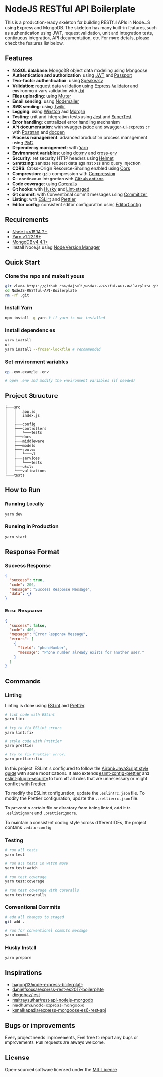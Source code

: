 # NodeJS RESTful API Boilerplate

This is a production-ready skeleton for building RESTful APIs in Node.JS using Express and MongoDB.
The skeleton has many built-in features, such as authentication using JWT, request validation, unit and integration tests, continuous integration, API documentation, etc. For more details, please check the features list below.

## Features

- **NoSQL database**: [MongoDB](https://www.mongodb.com) object data modeling using [Mongoose](https://mongoosejs.com)
- **Authentication and authorization**: using [JWT](https://github.com/auth0/node-jsonwebtoken) and [Passport](http://www.passportjs.org)
- **Two-factor authentication**: using [Speakeasy](https://github.com/speakeasyjs/speakeasy)
- **Validation**: request data validation using [Express Validator](https://github.com/express-validator/express-validator) and environment vars validation with [Joi](https://github.com/hapijs/joi)
- **Files uploading**: using [Multer](https://github.com/expressjs/multer)
- **Email sending**: using [Nodemailer](https://nodemailer.com/about/)
- **SMS sending**: using [Twilio](https://github.com/twilio/twilio-node)
- **Logging**: using [Winston](https://github.com/winstonjs/winston) and [Morgan](https://github.com/expressjs/morgan)
- **Testing**: unit and integration tests using [Jest](https://jestjs.io) and [SuperTest](https://github.com/visionmedia/supertest)
- **Error handling**: centralized error handling mechanism
- **API documentation**: with [swagger-jsdoc](https://github.com/Surnet/swagger-jsdoc) and [swagger-ui-express](https://github.com/scottie1984/swagger-ui-express) `or` with [Postman](https://www.postman.com/) and [docgen](https://github.com/thedevsaddam/docgen)
- **Process management**: advanced production process management using [PM2](https://pm2.keymetrics.io)
- **Dependency management**: with [Yarn](https://yarnpkg.com)
- **Environment variables**: using [dotenv](https://github.com/motdotla/dotenv) and [cross-env](https://github.com/kentcdodds/cross-env#readme)
- **Security**: set security HTTP headers using [Helmet](https://helmetjs.github.io)
- **Sanitizing**: sanitize request data against xss and query injection
- **CORS**: Cross-Origin Resource-Sharing enabled using [Cors](https://github.com/expressjs/cors)
- **Compression**: gzip compression with [Compression](https://github.com/expressjs/compression)
- **CI**: continuous integration with [Github actions](https://travis-ci.org)
- **Code coverage**: using [Coveralls](https://coveralls.io)
- **Git hooks**: with [Husky](https://github.com/typicode/husky) and [Lint-staged](https://github.com/okonet/lint-staged)
- **Git commit**: with Conventional commit messages using [Commitizen](https://github.com/commitizen/cz-cli)
- **Linting**: with [ESLint](https://eslint.org) and [Prettier](https://prettier.io)
- **Editor config**: consistent editor configuration using [EditorConfig](https://editorconfig.org)

## Requirements

- [Node.js v16.14.2+](https://nodejs.org/en/)
- [Yarn v1.22.18+](https://classic.yarnpkg.com/en/docs/getting-started)
- [MongoDB v4.4.1+](https://www.mongodb.com/try/download/compass)
- Install Node.js using [Node Version Manager](https://github.com/nvm-sh/nvm#install--update-script)

## Quick Start

### Clone the repo and make it yours

```bash
git clone https://github.com/dejosli/NodeJS-RESTful-API-Boilerplate.git
cd NodeJS-RESTful-API-Boilerplate
rm -rf .git
```

### Install Yarn

```bash
npm install -g yarn # if yarn is not installed
```

### Install dependencies

```bash
yarn install
or
yarn install --frozen-lockfile # recommended
```

### Set environment variables

```bash
cp .env.example .env

# open .env and modify the environment variables (if needed)
```

## Project Structure

```
├───src
│   │   app.js
│   │   index.js
│   │
│   ├───config
│   ├───controllers
│   │   └───tests
│   ├───docs
│   ├───middleware
│   ├───models
│   ├───routes
│   │   └───v1
│   ├───services
│   │   └───tests
│   ├───utils
│   └───validations
└───tests
```

## How to Run

### Running Locally

```bash
yarn dev
```

### Running in Production

```bash
yarn start
```

## Response Format

### Success Response

```json
{
  "success": true,
  "code": 200,
  "message": "Success Response Message",
  "data": {}
}
```

### Error Response

```json
{
  "success": false,
  "code": 400,
  "message": "Error Response Message",
  "errors": [
    {
      "field": "phoneNumber",
      "message": "Phone number already exists for another user."
    }
  ]
}
```

## Commands

### Linting

Linting is done using [ESLint](https://eslint.org/) and [Prettier](https://prettier.io).

```bash
# lint code with ESLint
yarn lint

# try to fix ESLint errors
yarn lint:fix

# style code with Prettier
yarn prettier

# try to fix Prettier errors
yarn prettier:fix
```

In this project, ESLint is configured to follow the [Airbnb JavaScript style guide](https://github.com/airbnb/javascript/tree/master/packages/eslint-config-airbnb-base) with some modifications. It also extends [eslint-config-prettier](https://github.com/prettier/eslint-config-prettier) and [eslint-plugin-security](https://github.com/nodesecurity/eslint-plugin-security) to turn off all rules that are unnecessary or might conflict with Prettier.

To modify the ESLint configuration, update the `.eslintrc.json` file. To modify the Prettier configuration, update the `.prettierrc.json` file.

To prevent a certain file or directory from being linted, add it to `.eslintignore` and `.prettierignore`.

To maintain a consistent coding style across different IDEs, the project contains `.editorconfig`

### Testing

```bash
# run all tests
yarn test

# run all tests in watch mode
yarn test:watch

# run test coverage
yarn test:coverage

# run test coverage with coveralls
yarn test:coveralls
```

### Conventional Commits

```bash
# add all changes to staged
git add .

# run for conventional commits message
yarn commit
```

### Husky Install

```bash
yarn prepare
```

## Inspirations

- [hagopj13/node-express-boilerplate](https://github.com/hagopj13/node-express-boilerplate)
- [danielfsousa/express-rest-es2017-boilerplate](https://github.com/danielfsousa/express-rest-es2017-boilerplate)
- [diegohaz/rest](https://github.com/diegohaz/rest)
- [maitraysuthar/rest-api-nodejs-mongodb](https://github.com/maitraysuthar/rest-api-nodejs-mongodb)
- [madhums/node-express-mongoose](https://github.com/madhums/node-express-mongoose)
- [kunalkapadia/express-mongoose-es6-rest-api](https://github.com/kunalkapadia/express-mongoose-es6-rest-api)

## Bugs or improvements

Every project needs improvements, Feel free to report any bugs or improvements. Pull requests are always welcome.

## License

Open-sourced software licensed under the [MIT License](LICENSE)
